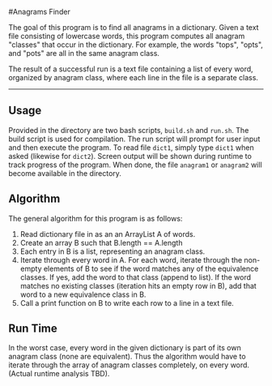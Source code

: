#Anagrams Finder

The goal of this program is to find all anagrams in a dictionary. Given a text
file consisting of lowercase words, this program computes all anagram "classes"
that occur in the dictionary. For example, the words "tops", "opts", and "pots"
are all in the same anagram class.

The result of a successful run is a text file containing a list of every word,
organized by anagram class, where each line in the file is a separate class.

---

## Usage

Provided in the directory are two bash scripts, `build.sh` and `run.sh`.
The build script is used for compilation. The run script will prompt for user
input and then execute the program. To read file `dict1`, simply type `dict1`
when asked (likewise for `dict2`). Screen output will be shown during runtime
to track progress of the program. When done, the file `anagram1` or `anagram2`
will become available in the directory.

## Algorithm

The general algorithm for this program is as follows:

1. Read dictionary file in as an an ArrayList A of words.
2. Create an array B such that B.length == A.length
3. Each entry in B is a list, representing an anagram class.
4. Iterate through every word in A. For each word, iterate through the non-empty
elements of B to see if the word matches any of the equivalence classes. If yes,
add the word to that class (append to list). If the word matches no existing
classes (iteration hits an empty row in B), add that word to a new equivalence
class in B.
5. Call a print function on B to write each row to a line in a text file.

## Run Time

In the worst case, every word in the given dictionary is part of its own anagram
class (none are equivalent). Thus the algorithm would have to iterate through
the array of anagram classes completely, on every word. (Actual runtime analysis
TBD).
